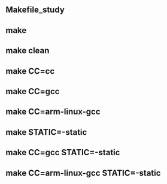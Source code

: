## Makefile_study
## make
## make clean
## make CC=cc
## make CC=gcc
## make CC=arm-linux-gcc
## make STATIC=-static
## make CC=gcc STATIC=-static
## make CC=arm-linux-gcc STATIC=-static

